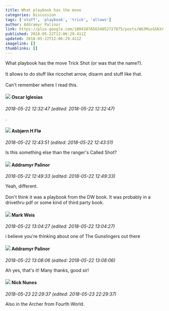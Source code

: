 ```yaml
---
title: What playbook has the move
categories: Discussion
tags: ['stuff', 'playbook', 'trick', 'allows']
author: Addramyr Palinor
link: https://plus.google.com/100410765634052727875/posts/W63MusGSKXr
published: 2018-05-22T12:06:29.411Z
updated: 2018-05-22T12:06:29.411Z
imagelink: []
thumblinks: []
---
```


What playbook has the move Trick Shot (or was that the name?).<br /><br />It allows to do stuff like ricochet arrow, disarm and stuff like that.<br /><br />Can&#39;t remember where I read this.
<div id='comment z12itr0g3zr2svwxh04cffv4ctnedr55ogk'>
  <h4><img src='{{site.baseurl}}//images/avatars/109372144039403367253_photo.jpg'> Oscar Iglesias</h4>
      <p><cite>2018-05-22 12:32:47 (edited: 2018-05-22 12:32:47)</cite></p>
        <p>.</p>
</div>
        

<div id='comment z12itr0g3zr2svwxh04cffv4ctnedr55ogk'>
  <h4><img src='{{site.baseurl}}//images/avatars/101199869016634749008_photo.jpg'> Asbjørn H Flø</h4>
      <p><cite>2018-05-22 12:43:51 (edited: 2018-05-22 12:43:51)</cite></p>
        <p>Is this something else than the ranger&#39;s Called Shot?</p>
</div>
        

<div id='comment z12itr0g3zr2svwxh04cffv4ctnedr55ogk'>
  <h4><img src='{{site.baseurl}}//images/avatars/100410765634052727875_photo.jpg'> Addramyr Palinor</h4>
      <p><cite>2018-05-22 12:49:33 (edited: 2018-05-22 12:49:33)</cite></p>
        <p>Yeah, different.<br /><br />Don&#39;t think it was a playbook from the DW book. It was probably in a drivethru pdf or some kind of third party book.</p>
</div>
        

<div id='comment z12itr0g3zr2svwxh04cffv4ctnedr55ogk'>
  <h4><img src='{{site.baseurl}}//images/avatars/102532126904257134510_photo.jpg'> Mark Weis</h4>
      <p><cite>2018-05-22 13:04:27 (edited: 2018-05-22 13:04:27)</cite></p>
        <p>i believe you&#39;re thinking about one of The Gunslingers out there</p>
</div>
        

<div id='comment z12itr0g3zr2svwxh04cffv4ctnedr55ogk'>
  <h4><img src='{{site.baseurl}}//images/avatars/100410765634052727875_photo.jpg'> Addramyr Palinor</h4>
      <p><cite>2018-05-22 13:08:06 (edited: 2018-05-22 13:08:06)</cite></p>
        <p>Ah yes, that&#39;s it! Many thanks, good sir!</p>
</div>
        

<div id='comment z12itr0g3zr2svwxh04cffv4ctnedr55ogk'>
  <h4><img src='{{site.baseurl}}//images/avatars/117135021755805136927_photo.jpg'> Nick Nunes</h4>
      <p><cite>2018-05-23 22:29:37 (edited: 2018-05-23 22:29:37)</cite></p>
        <p>Also in the Archer from Fourth World.</p>
</div>
        